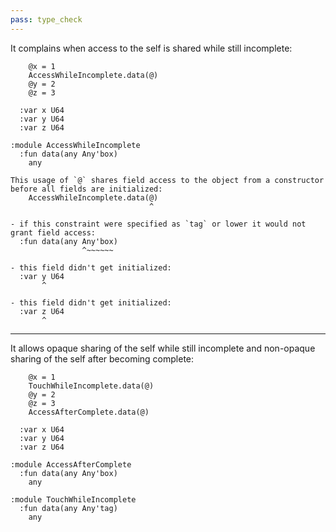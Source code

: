 ```yaml
---
pass: type_check
---
```


It complains when access to the self is shared while still incomplete:

```savi
    @x = 1
    AccessWhileIncomplete.data(@)
    @y = 2
    @z = 3

  :var x U64
  :var y U64
  :var z U64

:module AccessWhileIncomplete
  :fun data(any Any'box)
    any
```
```error
This usage of `@` shares field access to the object from a constructor before all fields are initialized:
    AccessWhileIncomplete.data(@)
                               ^

- if this constraint were specified as `tag` or lower it would not grant field access:
  :fun data(any Any'box)
                ^~~~~~~

- this field didn't get initialized:
  :var y U64
       ^

- this field didn't get initialized:
  :var z U64
       ^
```

---

It allows opaque sharing of the self while still incomplete and non-opaque sharing of the self after becoming complete:

```savi
    @x = 1
    TouchWhileIncomplete.data(@)
    @y = 2
    @z = 3
    AccessAfterComplete.data(@)

  :var x U64
  :var y U64
  :var z U64

:module AccessAfterComplete
  :fun data(any Any'box)
    any

:module TouchWhileIncomplete
  :fun data(any Any'tag)
    any
```
